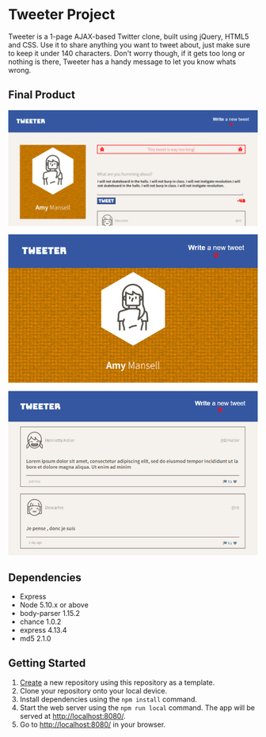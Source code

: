 # Tweeter Project

Tweeter is a 1-page AJAX-based Twitter clone, built using jQuery, HTML5 and CSS. Use it to share anything you want to tweet about, just make sure to keep it under 140 characters. Don't worry though, if it gets too long or nothing is there, Tweeter has a handy message to let you know whats wrong.


## Final Product

!["Screenshot of tweeter desktop view with over word limit"](https://github.com/a25osman/tweeter/blob/master/docs/tweeter-error.png?raw=true)

!["screenshot of tweeter mobile view homepage"](https://github.com/a25osman/tweeter/blob/master/docs/tweeter-mobile.png?raw=true)

!["screenshot of tweeter tweets"](https://github.com/a25osman/tweeter/blob/master/docs/tweeter-tweets.png?raw=true)


## Dependencies

- Express
- Node 5.10.x or above
- body-parser 1.15.2
- chance 1.0.2
- express 4.13.4
- md5 2.1.0

## Getting Started

1. [Create](https://docs.github.com/en/repositories/creating-and-managing-repositories/creating-a-repository-from-a-template) a new repository using this repository as a template.
2. Clone your repository onto your local device.
3. Install dependencies using the `npm install` command.
3. Start the web server using the `npm run local` command. The app will be served at <http://localhost:8080/>.
4. Go to <http://localhost:8080/> in your browser.